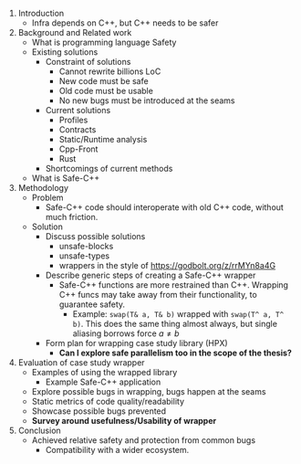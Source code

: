 1. Introduction
	- Infra depends on C++, but C++ needs to be safer
2. Background and Related work
	- What is programming language Safety
	- Existing solutions
		- Constraint of solutions
			- Cannot rewrite billions LoC
			- New code must be safe
			- Old code must be usable
			- No new bugs must be introduced at the seams
		- Current solutions
			- Profiles
			- Contracts
			- Static/Runtime analysis
			- Cpp-Front
			- Rust
		- Shortcomings of current methods
	- What is Safe-C++
3. Methodology
	- Problem
		- Safe-C++ code should interoperate with old C++ code, without much friction.
	- Solution
		- Discuss possible solutions
			- unsafe-blocks
			- unsafe-types
			- wrappers in the style of https://godbolt.org/z/rrMYn8a4G
		- Describe generic steps of creating a Safe-C++ wrapper
			- Safe-C++ functions are more restrained than C++. Wrapping C++ funcs may take away from their functionality, to guarantee safety.
				- Example: `swap(T& a, T& b)` wrapped with `swap(T^ a, T^ b)`. This does the same thing almost always, but single aliasing borrows force $a \neq b$
		- Form plan for wrapping case study library (HPX)
			- **Can I explore safe parallelism too in the scope of the thesis?**
4. Evaluation of case study wrapper
	- Examples of using the wrapped library
		- Example Safe-C++ application
	- Explore possible bugs in wrapping, bugs happen at the seams
	- Static metrics of code quality/readability
	- Showcase possible bugs prevented
	- **Survey around usefulness/Usability of wrapper**
5. Conclusion
	- Achieved relative safety and protection from common bugs
		- Compatibility with a wider ecosystem.
